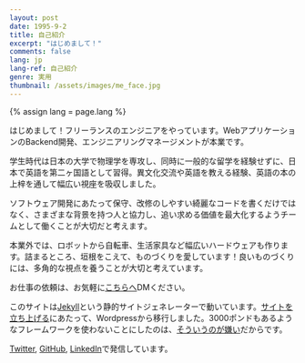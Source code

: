 ```yaml
---
layout: post
date: 1995-9-2
title: 自己紹介
excerpt: "はじめまして！"
comments: false
lang: jp
lang-ref: 自己紹介
genre: 実用
thumbnail: /assets/images/me_face.jpg
---
```


{% assign lang = page.lang %}

はじめまして！フリーランスのエンジニアをやっています。WebアプリケーションのBackend開発、エンジニアリングマネージメントが本業です。

学生時代は日本の大学で物理学を専攻し、同時に一般的な留学を経験せずに、日本で英語を第二ヶ国語として習得。異文化交流や英語を教える経験、英語の本の上梓を通して幅広い視座を吸収しました。

ソフトウェア開発にあたって保守、改修のしやすい綺麗なコードを書くだけではなく、さまざまな背景を持つ人と協力し、追い求める価値を最大化するようチームとして働くことが大切だと考えます。

本業外では、ロボットから自転車、生活家具など幅広いハードウェアも作ります。詰まるところ、垣根をこえて、ものづくりを愛しています！良いものづくりには、多角的な視点を養うことが大切と考えています。

お仕事の依頼は、お気軽に<a href="mailto:contact@mdaisuke.net">こちらへ</a>DMください。

このサイトは<a href="http://jekyllrb.com">Jekyll</a>という静的サイトジェネレーターで動いています。<a href="/jp/2020/01/20/サイト始動/">サイトを立ち上げる</a>にあたって、Wordpressから移行しました。3000ポンドもあるようなフレームワークを使わないことにしたのは、<a href="https://motherfuckingwebsite.com" target="_blank">そういうのが嫌い</a>だからです。

<a href="https://twitter.com/aubozumom" target="_blank">Twitter</a>, <a href="https://github.com/DaisukeMiyazaki" target="_blank">GitHub</a>, <a href="https://www.linkedin.com/in/daisuke-miyazaki/" target="_blank">LinkedIn</a>で発信しています。
